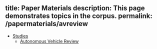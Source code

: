 title: Paper Materials
description: This page demonstrates topics in the corpus.
permalink: /papermaterials/avreview
---

<style>
  .hidden {
    display: none;
  }
</style>

<nav>
  <ul>
    <li>
      <a href="#">Studies</a>
      <ul>
        <li><a href="#" onclick="toggleContent(event)">Autonomous Vehicle Review</a></li>
        <div id="background-content" class="hidden">
          <li>
            Background

            Several studies have used traditional methods established in the past decades such as systematic literature review, research thematic analysis, and bibliometrics to summarize the vast research on AVs into comprehensive and systematic forms to provide state-of-the-art information about the field of research. Nevertheless, due to the large number of documents on AVs, it is difficult to manually capture the themes in them. This study goes beyond those conducted in the previous literature by employing a novel unsupervised machine learning approach to discover interesting themes and insights from a plethora of academic journal article abstracts which can be useful for potential and current researchers in the transportation field. By exploring the temporal changes in topics, the study also identified the emerging themes which are gaining traction in AV research. The technique applied also helped identify the issues concerning AVs that are of most interest to both developing and developed countries. Comprehending and describing the changes in the overall intellectual structure of AV research over the years is likely to add significant value to the literature by identifying potentially interesting topical areas for academicians and practitioners in the transportation field.

            The interactive plot that visualizes the 20 topics and the clusters in which they belong is found below. In the figure below, each topic (the apricot colored cells) is represented by a group of words that suggests the theme of the topic. To see the exemplar documents associated with each topic, please click on the topic.

#Interactive plot

          <iframe src="/assets/av_stm_model.html" height="500" width="1500"></iframe>
          </li>
        </div>
      </ul>
    </li>
  </ul>
</nav>

<script>
  function toggleContent(event) {
    event.preventDefault();
    var content = document.getElementById("background-content");
    content.classList.toggle("hidden");
  }
</script>
